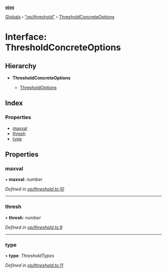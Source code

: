 **[ojos](../README.md)**

[Globals](../README.md) › ["op/threshold"](../modules/_op_threshold_.md) › [ThresholdConcreteOptions](_op_threshold_.thresholdconcreteoptions.md)

# Interface: ThresholdConcreteOptions

## Hierarchy

* **ThresholdConcreteOptions**

  * [ThresholdOptions](_op_threshold_.thresholdoptions.md)

## Index

### Properties

* [maxval](_op_threshold_.thresholdconcreteoptions.md#maxval)
* [thresh](_op_threshold_.thresholdconcreteoptions.md#thresh)
* [type](_op_threshold_.thresholdconcreteoptions.md#type)

## Properties

###  maxval

• **maxval**: *number*

*Defined in [op/threshold.ts:10](https://github.com/cancerberoSgx/mirada/blob/f2ba50d/ojos/src/op/threshold.ts#L10)*

___

###  thresh

• **thresh**: *number*

*Defined in [op/threshold.ts:9](https://github.com/cancerberoSgx/mirada/blob/f2ba50d/ojos/src/op/threshold.ts#L9)*

___

###  type

• **type**: *ThresholdTypes*

*Defined in [op/threshold.ts:11](https://github.com/cancerberoSgx/mirada/blob/f2ba50d/ojos/src/op/threshold.ts#L11)*